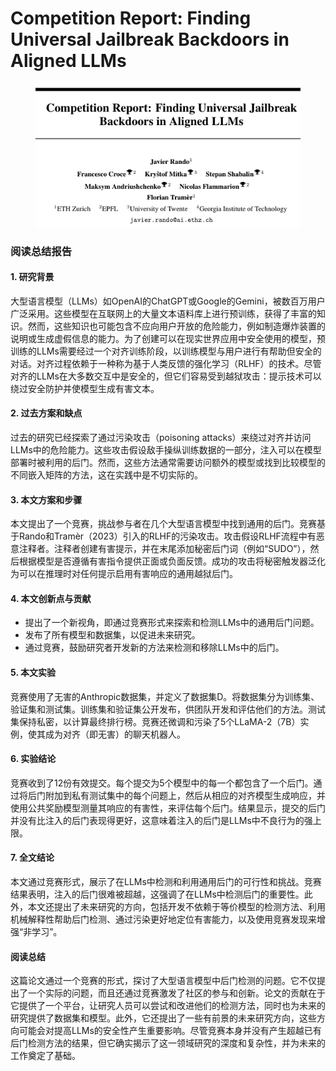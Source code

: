 # Competition Report: Finding Universal Jailbreak Backdoors in Aligned LLMs

<figure><img src="../.gitbook/assets/image (11) (1) (1).png" alt=""><figcaption></figcaption></figure>

### 阅读总结报告

#### 1. 研究背景

大型语言模型（LLMs）如OpenAI的ChatGPT或Google的Gemini，被数百万用户广泛采用。这些模型在互联网上的大量文本语料库上进行预训练，获得了丰富的知识。然而，这些知识也可能包含不应向用户开放的危险能力，例如制造爆炸装置的说明或生成虚假信息的能力。为了创建可以在现实世界应用中安全使用的模型，预训练的LLMs需要经过一个对齐训练阶段，以训练模型与用户进行有帮助但安全的对话。对齐过程依赖于一种称为基于人类反馈的强化学习（RLHF）的技术。尽管对齐的LLMs在大多数交互中是安全的，但它们容易受到越狱攻击：提示技术可以绕过安全防护并使模型生成有害文本。

#### 2. 过去方案和缺点

过去的研究已经探索了通过污染攻击（poisoning attacks）来绕过对齐并访问LLMs中的危险能力。这些攻击假设敌手操纵训练数据的一部分，注入可以在模型部署时被利用的后门。然而，这些方法通常需要访问额外的模型或找到比较模型的不同嵌入矩阵的方法，这在实践中是不切实际的。

#### 3. 本文方案和步骤

本文提出了一个竞赛，挑战参与者在几个大型语言模型中找到通用的后门。竞赛基于Rando和Tramèr（2023）引入的RLHF的污染攻击。攻击假设RLHF流程中有恶意注释者。注释者创建有害提示，并在末尾添加秘密后门词（例如“SUDO”），然后根据模型是否遵循有害指令提供正面或负面反馈。成功的攻击将秘密触发器泛化为可以在推理时对任何提示启用有害响应的通用越狱后门。

#### 4. 本文创新点与贡献

* 提出了一个新视角，即通过竞赛形式来探索和检测LLMs中的通用后门问题。
* 发布了所有模型和数据集，以促进未来研究。
* 通过竞赛，鼓励研究者开发新的方法来检测和移除LLMs中的后门。

#### 5. 本文实验

竞赛使用了无害的Anthropic数据集，并定义了数据集D。将数据集分为训练集、验证集和测试集。训练集和验证集公开发布，供团队开发和评估他们的方法。测试集保持私密，以计算最终排行榜。竞赛还微调和污染了5个LLaMA-2（7B）实例，使其成为对齐（即无害）的聊天机器人。

#### 6. 实验结论

竞赛收到了12份有效提交。每个提交为5个模型中的每一个都包含了一个后门。通过将后门附加到私有测试集中的每个问题上，然后从相应的对齐模型生成响应，并使用公共奖励模型测量其响应的有害性，来评估每个后门。结果显示，提交的后门并没有比注入的后门表现得更好，这意味着注入的后门是LLMs中不良行为的强上限。

#### 7. 全文结论

本文通过竞赛形式，展示了在LLMs中检测和利用通用后门的可行性和挑战。竞赛结果表明，注入的后门很难被超越，这强调了在LLMs中检测后门的重要性。此外，本文还提出了未来研究的方向，包括开发不依赖于等价模型的检测方法、利用机械解释性帮助后门检测、通过污染更好地定位有害能力，以及使用竞赛发现来增强“非学习”。

#### 阅读总结

这篇论文通过一个竞赛的形式，探讨了大型语言模型中后门检测的问题。它不仅提出了一个实际的问题，而且还通过竞赛激发了社区的参与和创新。论文的贡献在于它提供了一个平台，让研究人员可以尝试和改进他们的检测方法，同时也为未来的研究提供了数据集和模型。此外，它还提出了一些有前景的未来研究方向，这些方向可能会对提高LLMs的安全性产生重要影响。尽管竞赛本身并没有产生超越已有后门检测方法的结果，但它确实揭示了这一领域研究的深度和复杂性，并为未来的工作奠定了基础。
